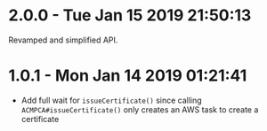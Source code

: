 # 2.0.0 - Tue Jan 15 2019 21:50:13

Revamped and simplified API.

# 1.0.1 - Mon Jan 14 2019 01:21:41

- Add full wait for `issueCertificate()` since calling `ACMPCA#issueCertificate()` only creates an AWS
task to create a certificate
